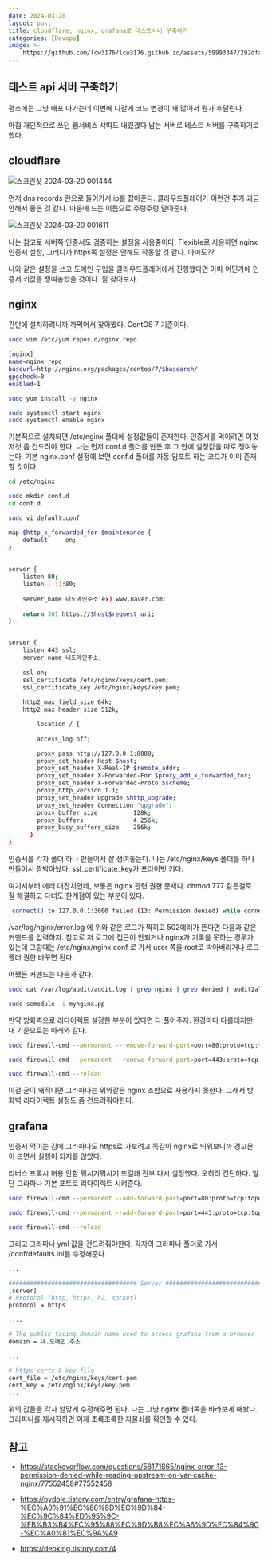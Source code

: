 ```yaml
---
date: 2024-03-20
layout: post
title: cloudflare, nginx, grafana로 테스트서버 구축하기 
categories: [Devops]
image: >-
    https://github.com/lcw3176/lcw3176.github.io/assets/59993347/292dfaa2-4630-4b4f-aceb-0c1ad3d9a449
---
```


## 테스트 api 서버 구축하기

평소에는 그냥 배포 나가는데 이번에 나갈게 코드 변경이 꽤 많아서 뭔가 후달린다.

마침 개인적으로 쓰던 웹서비스 샤따도 내렸겠다 남는 서버로 테스트 서버를 구축하기로 했다.

## cloudflare

![스크린샷 2024-03-20 001444](https://github.com/lcw3176/lcw3176.github.io/assets/59993347/16cadcb6-9749-4747-8345-b5ba3efd0d26)

먼저 dns records 란으로 들어가서 ip를 잡아준다. 클라우드플레어가 이런건 추가 과금 안해서 좋은 것 같다. 마음에 드는 이름으로 주렁주렁 달아준다.


![스크린샷 2024-03-20 001611](https://github.com/lcw3176/lcw3176.github.io/assets/59993347/bafb93b9-8bcc-445a-a506-81369ba18f9b)

나는 참고로 서버쪽 인증서도 검증하는 설정을 사용중이다. Flexible로 사용하면 nginx 인증서 설정, 그러니까 https쪽 설정은 안해도 작동할 것 같다. 아마도??

나와 같은 설정을 쓰고 도메인 구입을 클라우드플레어에서 진행했다면 아마 어딘가에 인증서 키값을 쟁여놓았을 것이다. 잘 찾아보자.

## nginx

간만에 설치하려니까 까먹어서 찾아봤다. CentOS 7 기준이다.

```sh
sudo vim /etc/yum.repos.d/nginx.repo

[nginx]
name=nginx repo
baseurl=http://nginx.org/packages/centos/7/$basearch/
gpgcheck=0
enabled=1

sudo yum install -y nginx

sudo systemctl start nginx   
sudo systemctl enable nginx
```

기본적으로 설치되면 /etc/nginx 폴더에 설정값들이 존재한다. 인증서를 먹이려면 이것저것 좀 건드려야 한다. 나는 먼저 conf.d 폴더를 만든 후 그 안에 설정값을 따로 쟁여놓는다. 기본 nginx.conf 설정에 보면 conf.d 폴더를 자동 임포트 하는 코드가 이미 존재할 것이다.

```sh
cd /etc/nginx

sudo mkdir conf.d
cd conf.d

sudo vi default.conf

map $http_x_forwarded_for $maintenance {
    default		on;
}
  

server {
    listen 80;
    listen [::]:80;
        
    server_name 내도메인주소 ex) www.naver.com;
 	
    return 301 https://$host$request_uri;
}


server {
    listen 443 ssl;
    server_name 내도메인주소;
    
    ssl on;
    ssl_certificate /etc/nginx/keys/cert.pem;
    ssl_certificate_key /etc/nginx/keys/key.pem;
        
    http2_max_field_size 64k;
    http2_max_header_size 512k;	

		location / {
	
        access_log off;

        proxy_pass http://127.0.0.1:8080;
        proxy_set_header Host $host;
        proxy_set_header X-Real-IP $remote_addr;
        proxy_set_header X-Forwarded-For $proxy_add_x_forwarded_for;
        proxy_set_header X-Forwarded-Proto $scheme;
        proxy_http_version 1.1;
        proxy_set_header Upgrade $http_upgrade;
       	proxy_set_header Connection "upgrade";
        proxy_buffer_size          128k;
        proxy_buffers              4 256k;
        proxy_busy_buffers_size    256k;
	  }
}
```

인증서를 각자 폴더 하나 만들어서 잘 쟁여놓는다. 나는 /etc/nginx/keys 폴더를 하나 만들어서 짱박아놨다. ssl_certificate_key가 프라이빗 키다.

여기서부터 에러 대잔치인데, 보통은 nginx 관련 권한 문제다. chmod 777 같은걸로 잘 해결하고 다녀도 한계점이 있는 부분이 있다. 

```sh
 connect() to 127.0.0.1:3000 failed (13: Permission denied) while connecting to upstream, client: xxx.xxx.xx.xxx, server: 내.도메인,, request: "GET / HTTP/1.1", upstream: "http://127.0.0.1:3000/", host: "내.도메인"
```

/var/log/nginx/error.log 에 위와 같은 로그가 찍히고 502에러가 뜬다면 다음과 같은 커맨드를 입력하자. 참고로 저 로그에 접근이 안되거나 nginx가 기록을 못하는 경우가 있는데 그럴때는 /etc/nginx/nginx.conf 로 가서 user 쪽을 root로 박아버리거나 로그 폴더 권한 바꾸면 된다.

어쨌든 커맨드는 다음과 같다.

```sh
sudo cat /var/log/audit/audit.log | grep nginx | grep denied | audit2allow -M mynginx

sudo semodule -i mynginx.pp
```

만약 방화벽으로 리다이렉트 설정한 부분이 있다면 다 풀어주자. 환경마다 다를테지만 내 기준으로는 아래와 같다.

```sh
sudo firewall-cmd --permanent --remove-forward-port=port=80:proto=tcp:toport=8080:toaddr=

sudo firewall-cmd --permanent --remove-forward-port=port=443:proto=tcp:toport=8080:toaddr=

sudo firewall-cmd --reload
```

이걸 굳이 왜적냐면 그라파나는 위와같은 nginx 조합으로 사용하지 못한다. 그래서 방화벽 리다이렉트 설정도 좀 건드려줘야한다.


## grafana

인증서 먹이는 김에 그라파나도 https로 가보려고 똑같이 nginx로 띄워보니까 경고문이 뜨면서 실행이 되지를 않았다.

리버스 프록시 허용 안함 뭐시기뭐시기 뜨길래 전부 다시 설정했다. 오히려 간단하다.
일단 그라파나 기본 포트로 리다이렉트 시켜준다.

```sh
sudo firewall-cmd --permanent --add-forward-port=port=80:proto=tcp:toport=3000:toaddr=

sudo firewall-cmd --permanent --add-forward-port=port=443:proto=tcp:toport=3000:toaddr=

sudo firewall-cmd --reload
```

그리고 그라파나 yml 값을 건드려줘야한다. 각자의 그라파나 폴더로 가서 /conf/defaults.ini를 수정해준다.

```sh
...

#################################### Server ##############################
[server]
# Protocol (http, https, h2, socket)
protocol = https

....

# The public facing domain name used to access grafana from a browser
domain = 내.도메인.주소

...

# https certs & key file
cert_file = /etc/nginx/keys/cert.pem
cert_key = /etc/nginx/keys/key.pem
...

```

위의 값들을 각자 알맞게 수정해주면 된다. 나는 그냥 nginx 폴더쪽을 바라보게 해놨다.
그라파나를 재시작하면 이제 초록초록한 자물쇠를 확인할 수 있다.



## 참고

- https://stackoverflow.com/questions/58171865/nginx-error-13-permission-denied-while-reading-upstream-on-var-cache-nginx/77552458#77552458

- https://pydole.tistory.com/entry/grafana-https-%EC%A0%91%EC%86%8D%EC%9D%84-%EC%9C%84%ED%95%9C-%EB%B3%B4%EC%95%88%EC%9D%B8%EC%A6%9D%EC%84%9C-%EC%A0%81%EC%9A%A9

- https://deoking.tistory.com/4